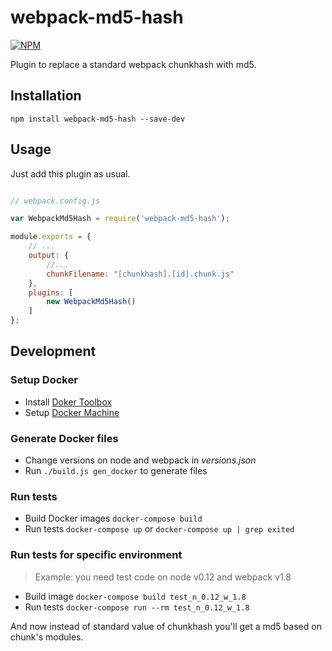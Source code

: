 # webpack-md5-hash

[![NPM](https://nodei.co/npm/webpack-md5-hash.png)](https://npmjs.org/package/webpack-md5-hash)

Plugin to replace a standard webpack chunkhash with md5.

## Installation

```
npm install webpack-md5-hash --save-dev
```

## Usage

Just add this plugin as usual.

``` javascript

// webpack.config.js

var WebpackMd5Hash = require('webpack-md5-hash');

module.exports = {
    // ...
    output: {
        //...
        chunkFilename: "[chunkhash].[id].chunk.js"
    },
    plugins: [
        new WebpackMd5Hash()
    ]
};

```

## Development

### Setup Docker

* Install [Doker Toolbox](https://www.docker.com/docker-toolbox)
* Setup [Docker Machine](https://docs.docker.com/machine/get-started/)

### Generate Docker files

* Change versions on node and webpack in *versions.json*
* Run `./build.js gen_docker` to generate files

### Run tests

* Build Docker images `docker-compose build`
* Run tests `docker-compose up` or `docker-compose up | grep exited`

### Run tests for specific environment

> Example: you need test code on node v0.12 and webpack v1.8

* Build image `docker-compose build test_n_0.12_w_1.8`
* Run tests `docker-compose run --rm test_n_0.12_w_1.8`

And now instead of standard value of chunkhash you'll get a md5 based on chunk's modules.
